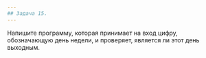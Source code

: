 ```yaml
---
## Задача 15.
---
```

Напишите программу, которая принимает на вход цифру, обозначающую день недели, и проверяет, является ли этот день выходным.
